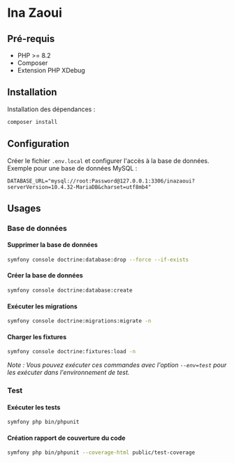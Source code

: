 # Ina Zaoui

## Pré-requis
* PHP >= 8.2
* Composer
* Extension PHP XDebug

## Installation

Installation des dépendances :
```bash
composer install
```

## Configuration

Créer le fichier `.env.local` et configurer l'accès à la base de données. Exemple pour une base de données MySQL :
```
DATABASE_URL="mysql://root:Password@127.0.0.1:3306/inazaoui?serverVersion=10.4.32-MariaDB&charset=utf8mb4"
```

## Usages

### Base de données

#### Supprimer la base de données
```bash
symfony console doctrine:database:drop --force --if-exists
```

#### Créer la base de données
```bash
symfony console doctrine:database:create
```

#### Exécuter les migrations
```bash
symfony console doctrine:migrations:migrate -n
```

#### Charger les fixtures
```bash
symfony console doctrine:fixtures:load -n
```

*Note : Vous pouvez exécuter ces commandes avec l'option `--env=test` pour les exécuter dans l'environnement de test.*


### Test

#### Exécuter les tests
```bash
symfony php bin/phpunit
```

#### Création rapport de couverture du code
```bash
symfony php bin/phpunit --coverage-html public/test-coverage
```